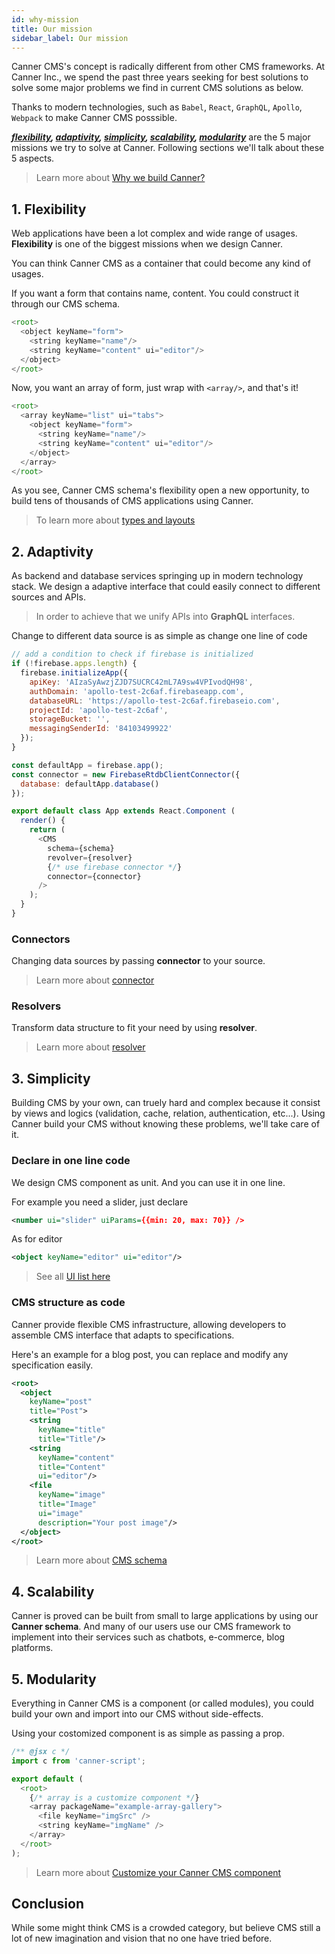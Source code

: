 ```yaml
---
id: why-mission
title: Our mission
sidebar_label: Our mission
---
```


Canner CMS's concept is radically different from other CMS frameworks. At Canner Inc., we spend the past three years seeking for best solutions to solve some major problems we find in current CMS solutions as below.

Thanks to modern technologies, such as `Babel`, `React`, `GraphQL`, `Apollo`, `Webpack` to make Canner CMS posssible.

***[flexibility](#1-flexibility), [adaptivity](#2-adaptivity), [simplicity](#3-simplicity), [scalability](#4-scalability), [modularity](#5-modularity)*** are the 5 major missions we try to solve at Canner. Following sections we'll talk about these 5 aspects.

> Learn more about [Why we build Canner?](why-canner.md)

## 1. Flexibility

Web applications have been a lot complex and wide range of usages. **Flexibility** is one of the biggest missions when we design Canner.

You can think Canner CMS as a container that could become any kind of usages.

If you want a form that contains name, content. You could construct it through our CMS schema.

```js
<root>
  <object keyName="form">
    <string keyName="name"/>
    <string keyName="content" ui="editor"/>
  </object>
</root>
```

Now, you want an array of form, just wrap with `<array/>`, and that's it!

```js
<root>
  <array keyName="list" ui="tabs">
    <object keyName="form">
      <string keyName="name"/>
      <string keyName="content" ui="editor"/>
    </object>
  </array>
</root>
```

As you see, Canner CMS schema's flexibility open a new opportunity, to build tens of thousands of CMS applications using Canner.

> To learn more about [types and layouts](advance-canner-script.md)

## 2. Adaptivity

As backend and database services springing up in modern technology stack. We design a adaptive interface that could easily connect to different sources and APIs.

> In order to achieve that we unify APIs into **GraphQL** interfaces.

Change to different data source is as simple as change one line of code

```js
// add a condition to check if firebase is initialized
if (!firebase.apps.length) {
  firebase.initializeApp({
    apiKey: 'AIzaSyAwzjZJD7SUCRC42mL7A9sw4VPIvodQH98',
    authDomain: 'apollo-test-2c6af.firebaseapp.com',
    databaseURL: 'https://apollo-test-2c6af.firebaseio.com',
    projectId: 'apollo-test-2c6af',
    storageBucket: '',
    messagingSenderId: '84103499922'
  });
}

const defaultApp = firebase.app();
const connector = new FirebaseRtdbClientConnector({
  database: defaultApp.database()
});

export default class App extends React.Component (
  render() {
    return (
      <CMS
        schema={schema}
        revolver={resolver}
        {/* use firebase connector */}
        connector={connector}
      />
    );
  }
}
```

### Connectors

Changing data sources by passing **connector** to your source.

> Learn more about [connector](guides-connector.md)

### Resolvers

Transform data structure to fit your need by using **resolver**.

> Learn more about [resolver](guides-resolver.md)

## 3. Simplicity

Building CMS by your own, can truely hard and complex because it consist by views and logics (validation, cache, relation, authentication, etc...). Using Canner build your CMS without knowing these problems, we'll take care of it.

### Declare in one line code

We design CMS component as unit. And you can use it in one line.

For example you need a slider, just declare

```xml
<number ui="slider" uiParams={{min: 20, max: 70}} />
```

As for editor

```xml
<object keyName="editor" ui="editor"/>
```

> See all [UI list here](/component/)

### CMS structure as code

Canner provide flexible CMS infrastructure, allowing developers to assemble CMS interface that adapts to specifications.

Here's an example for a blog post, you can replace and modify any specification easily.

```xml
<root>
  <object
    keyName="post"
    title="Post">
    <string
      keyName="title"
      title="Title"/>
    <string
      keyName="content"
      title="Content"
      ui="editor"/>
    <file
      keyName="image"
      title="Image"
      ui="image"
      description="Your post image"/>
  </object>
</root>
```

> Learn more about [CMS schema](advance-canner-script.md)

## 4. Scalability

Canner is proved can be built from small to large applications by using our **Canner schema**. And many of our users use our CMS framework to implement into their services such as chatbots, e-commerce, blog platforms.

## 5. Modularity

Everything in Canner CMS is a component (or called modules), you could build your own and import into our CMS without side-effects.

Using your costomized component is as simple as passing a prop.

```js
/** @jsx c */
import c from 'canner-script';

export default (
  <root>
    {/* array is a customize component */}
    <array packageName="example-array-gallery">
      <file keyName="imgSrc" />
      <string keyName="imgName" />
    </array>
  </root>
);
```

> Learn more about [Customize your Canner CMS component](https://framework.canner.io/docs/advance-customized-component.html)

## Conclusion

While some might think CMS is a crowded category, but believe CMS still a lot of new imagination and vision that no one have tried before.